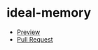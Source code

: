 # ideal-memory
 - [Preview](https://VakarchukDV.github.io/ideal-memory/)
 - [Pull Request](https://github.com/VakarchukDV/ideal-memory/pull/1/files)
    
